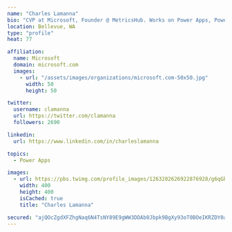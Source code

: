 ```yaml
---
name: "Charles Lamanna"
bio: "CVP at Microsoft, Founder @ MetricsHub. Works on Power Apps, Power Automate, Power Virtual Agent, Common Data Service and Dynamics 365."
location: Bellevue, WA
type: "profile"
heat: 77

affiliation:
  name: Microsoft
  domain: microsoft.com
  images:
    - url: "/assets/images/organizations/microsoft.com-50x50.jpg"
      width: 50
      height: 50

twitter:
  username: clamanna
  url: https://twitter.com/clamanna
  followers: 2690

linkedin:
  url: https://www.linkedin.com/in/charleslamanna

topics:
  - Power Apps

images:
  - url: https://pbs.twimg.com/profile_images/1263202626922876928/g6qGbHZ-_400x400.jpg
    width: 400
    height: 400
    isCached: true
    title: "Charles Lamanna"

secured: "ajQOcZgdXFZhgNaq6N4TsNY89E9gWW3DDAb0Jbpk9BgXy93oT0BOeIKRZDY0aGPtZ9noBDRpX2qM2O6hXEp8usyBr9DimSHDjOkAnFj5UEWuXlnnxCWPLLNbru3/Xj947M/nkARjdX/CZA86SODdncn77mYqWxG8asO0yD2Or08lSsC/1EHZUWN/jbtpou4vCJ99I0gsNs7ghM+lDkp7z4oN3qZZGDx19OylWKcOeKY5AYhEvXxG9rNfY29QZQsCJyr8vzDJyql8dgK+x7EgU3ZQKCkIO8BVmDwp//letU4yjUYa4eVzRGopImk9nFuCGrMXgiBQ5NTZ5XoNf0zTrapUucLaLWXp3rb6yEd0qtdOALmryYOVxXdNoFfovrdn91uCsLtqEzYEpT1oU7j9SUBjc1SEces0P3SZ53LQ4Mc=;J/r0srC2aPOgSoCmZpR4yw=="
---
```


